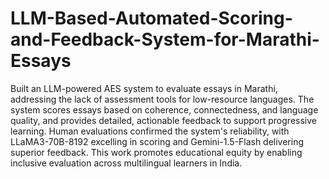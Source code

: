 # LLM-Based-Automated-Scoring-and-Feedback-System-for-Marathi-Essays

Built an LLM-powered AES system to evaluate essays in Marathi, addressing the lack of assessment tools for low-resource languages. The system scores essays based on coherence, connectedness, and language quality, and provides detailed, actionable feedback to support progressive learning. Human evaluations confirmed the system's reliability, with LLaMA3-70B-8192 excelling in scoring and Gemini-1.5-Flash delivering superior feedback. This work promotes educational equity by enabling inclusive evaluation across multilingual learners in India.

